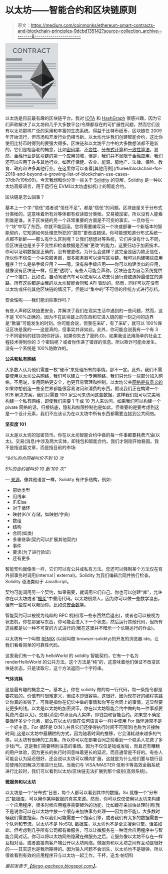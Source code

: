 # 以太坊——智能合约和区块链原则

> 原文：<https://medium.com/coinmonks/ethereum-smart-contracts-and-blockchain-principles-9dcbd135142?source=collection_archive---------8----------------------->

![](img/3e70534434a421ac3410a292e025024d.png)

以太坊是目前最有趣的区块链平台。我对 [IOTA](https://www.iota.org/) 和 [HashGraph](https://www.hederahashgraph.com/) 很感兴趣，因为它们声称解决了以太坊和几乎大多数平台/令牌都存在的可扩展性问题，然而它们没有以太坊那样广泛的采用和丰富的生态系统。得益于比特币纸币，区块链在 2009 年开始流行，但市场和开发行业仍相当新。以太坊允许我们创建智能合约，这比你使用比特币时得到的要强大得多。区块链和以太坊平台中的大多数想法都不是新的，它们是相当老的概念，比如[密码学](https://en.wikipedia.org/wiki/Cryptography)、[不变性](https://en.wikipedia.org/wiki/Immutable_object)、[分布式计算](https://en.wikipedia.org/wiki/Distributed_computing)和[一致性算法](https://en.wikipedia.org/wiki/Consensus_(computer_science))。显然，金融行业是区块链的第一个应用领域，但是，我们并不局限于金融应用，我们还可以应用于许多其他行业，如医疗保健、农业、能源、房地产、法律、保险、教育、政府和许多其他行业。在这里你可以查看[其他用例](/fluree/blockchain-for-2018-and-beyond-a-growing-list-of-blockchain-use-cases-37db7c19fb99)。今天我想和你分享一些关于 [Solidity](http://solidity.readthedocs.io/en/v0.4.24/) 的见解，Solidity 是一种以太坊高级语言，用于运行在 EVM(以太坊虚拟机)上的智能合约。

区块链是怎么回事？

基本上一个字:“信任”或者说“信任不足”。都是“信任”的问题。区块链是关于分布式分类帐的，这意味着所有对等体都有权读取分类帐。交易被加密，所以没有人能看到谁是谁。关于区块链的另一个非常重要的方面是不可变的事实，一旦你在一个“块”中写了东西，你就不能回滚。您将需要编写另一个块或部署一个新版本的智能契约，它知道如何处理您所犯的“潜在”更改或错误。你可能想知道分布式系统一点都不新鲜——那么有什么区别呢？让我们想想对等系统，它们并没有什么不同，但区块链也是关于不变性和检查数据是否被“更改”的能力，这要归功于加密技术，你可以证明数据是正确的，没有被更改。为什么会这样？这完全是因为缺乏信任，所以你不信任一个中央服务器，很多服务器可以读写区块链。我可以构建哪些应用程序？什么是杀手级应用？——嗯，没有杀手级应用——你可以构建类似的应用，就像没有区块链一样，但更“透明”。有些人可能会声称，区块链也为自治系统提供了一个接口，比如说，自动驾驶汽车可以使用以太坊支付通行费或选择最便宜的道路，所有这些都是由我的以太坊智能合同和 API 驱动的。然而，同样可以在没有以太坊或任何其他区块链的情况下，但是以“集中的”不可信的传统方式进行存档。

安全性呢——我们能消除欺诈吗？

有些人声称区块链更安全，并解决了我们在现实生活中遇到的一些问题，然而，这不是 100%正确的，因为不在区块链上的东西和它进入链的那一刻之间的边界是“欺骗”可能发生的时刻。你可能会说，但我在采矿，有了采矿，就可以 100%保证区块是我的——这是真的，但事实并非如此。此外，你可能会说我有一个有 3 个不同密码的钱包(祝你好运，如果你失去了密码:D)，如果我设法用简单的社会工程技术得到你的 3 个密码呢？或者你传递了错误的信息。所以欺诈可能会发生。没有一个系统是 100%防欺诈的。

**公共和私有网络**

大多数人认为他们需要一枚“硬币”来处理所有的事情。那不一定。此外，我们不需要使用以太坊公共网络，我们可以建立一个专用网络，我们只允许一些部分加入网络。不用说，专用网络更安全，也更容易管理和控制。以太坊公共[网络是有意义的](https://ethereum.stackexchange.com/questions/29075/main-network-vs-private-network-pro-and-cons)如果你想创造一些全世界都能很容易访问和消费的东西。假设我们正在构建一个 B2B 解决方案，我们只需要 100 家公司来访问这些数据，这样我们就可以完美地构建一个私有网络，即使我们需要 1 千或 10 万人来访问，如果我们可以构建一个 pivate 网络的话。归根结底，隐私和权限控制也是如此。但重要的是要考虑到这是一个设计元素，我们不应该认为在以太坊中所有东西都需要连接到公共网络。

**坚实度 101**

以太是以太坊的加密货币。你在以太坊智能合约中做的每一件事都要耗费汽油(以太)。交易(消息)中涉及两大实体，即钱包和智能合约。我们才刚刚开始稳固。我不是指这篇文章，而是指目前的市场:

*“94%的合同被叫价不到 10 次*

*5%的合约被叫价 10 到 100 次"*

— [来源](https://hackernoon.com/ethereum-smart-contracts-most-of-them-are-rarely-used-f45749730d3e)。像其他语言一样，Solidity 有许多结构，例如:

*   原始类型
*   用线串
*   IF/Else
*   对于循环
*   映射(K/V 存储，如映射/字典)
*   数组
*   结构
*   合同(如类)
*   多重继承(契约可以扩展其他契约)
*   事件
*   要求(为了进行验证)
*   还有更多

智能契约就像类一样，它们可以有公共或私有方法。您还可以强制某个方法仅在有外部事务时调用(internal | external)。Solidity 为我们编辑合同并执行检查。Solidity 语法类似于 JavaScript。

契约可能调用另一个契约，如果需要，就调用它们自己。你也可以创建“库”，允许你在以太坊或者“[框架](https://github.com/OpenZeppelin/openzeppelin-solidity)”中重用代码。以太坊很烦人，因为你可以做一些数学溢出，但有一些库可以帮助你。比如说[安全数学](https://github.com/OpenZeppelin/openzeppelin-solidity/tree/master/contracts/math)。

智能契约可以被视为纯粹的 RPC 机制(写一些东西然后退出)，或者也可以被视为状态机，你在那里写东西，你可能会进入下一个状态，然后运行其他代码，但所有这些都是以一种不可变的方式进行的(我在这里并不暗示一个长期运行的作业)。

以太坊有一个叫做 [REMIX](https://remix.ethereum.org/) (以前叫做 browser-solidity)的开发的浏览器 ide。让我们看看简单的可靠性代码。

这里我们有一个名为 helloWorld 的 solidity 智能契约，它有一个名为 renderHelloWorld 的公共方法。这个方法是“纯”的，这意味着他们保证不改变区块链状态，只是读取它，这个方法返回一个字符串。

**气体消耗**

这是最有趣的概念之一。基本上，你在 solidity 做的每一行代码，每一条指令都是要花钱的。价值有时很难定义，但成本却很容易。这很好，因为现在好的编程实践让你真的省钱了。可靠是指你在记忆中做的事情和你写在合同上的事情，这显然要花更多的钱。以太是以太坊的加密货币。你在以太坊智能合约中做的每一件事都要耗费汽油(以太)。交易(消息)中涉及两大实体，即钱包和智能合约。如果您不确定要循环多少个元素，那么在以太坊(像在任何语言中一样)中使用 For 循环通常不是一个好主意。For 循环是 O(N ),并且它们还使得执行时间不可预测(也称为非接触时间),这是以太坊中最糟糕的方式，因为随着时间的推移，它会消耗越来越多的气体。以太坊有很棒的工具集，所以你可以在部署合同之前看到一个联系人花费了多少钱/气。这是我们需要特别注意的事情。因为不仅仅是钱或省钱，而且还有糟糕的用户体验，因为更长的执行时间意味着更长的延迟，而且通常是不好的。有些人可能会认为延迟很好，还会说以太坊可以横向扩展，这就是为什么他们要与银行目前使用的旧解决方案进行比较。当我们与 VISA/MASTER 信用卡等高效金融系统进行比较时，我们可以看到以太坊/区块链无法扩展到那个级别(高频系统)。

**微服务和以太坊**

以太坊是一个“分布式”日志，每个人都可以看到其中的数据。So 就像一个“分布式”数据库，可以用作某种数据的真实来源。然而，你可以仅仅使用以太坊来构建一个应用程序，很多时候应用程序需要额外的功能，比如缓存来加快处理时间(我不是说你可以在以太坊中放一个缓存来加快事务处理——因为你不能)，大多数时候我们需要搜索，所以我们可能需要一个搜索引擎，或者我们有太多的数据需要一个队列和节流。以太坊不是 NoSQL 数据库，以太坊也不是全文搜索引擎。话虽如此，但考虑到几乎所有公司都有微服务，可以让微服务在一种混合应用程序中与智能合同对话。你可以将以太坊网络隐藏在微服务之后，让服务像以太坊不存在一样互相对话，或者直接向客户端公开以太坊网络。微服务和以太坊之间有互动是很好的——其实这也是我所期待的。因为输入问题不会消失，以太坊也不是银弹，所以很难看到有效的应用程序只与以太坊一起工作。干杯，迭戈·帕切科

*最初发表于*[*【diego-pacheco.blogspot.com】*](http://diego-pacheco.blogspot.com/2018/05/ethereum-smart-contracts-and-blockchain.html)*。*